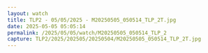 ```yaml
---
layout: watch
title: TLP2 - 05/05/2025 - M20250505_050514_TLP_2T.jpg
date: 2025-05-05 05:05:14
permalink: /2025/05/05/watch/M20250505_050514_TLP_2
capture: TLP2/2025/202505/20250504/M20250505_050514_TLP_2T.jpg
---
```

